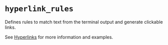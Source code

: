 # `hyperlink_rules`

Defines rules to match text from the terminal output and generate
clickable links.

See [Hyperlinks](../../../hyperlinks.md) for more information and
examples.
